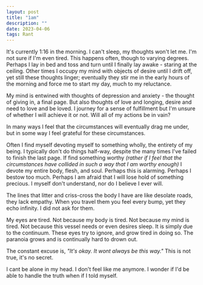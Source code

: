 ```yaml
---
layout: post
title: "1am"
description: ""
date: 2023-04-06
tags: Rant
---
```


It's currently 1:16 in the morning. I can't sleep, my thoughts won't let me. I'm not sure if I'm even tired. This happens often, though to varying degrees. Perhaps I lay in bed and toss and turn until I finally lay awake - staring at the ceiling. Other times I occupy my mind with objects of desire until I drift off, yet still these thoughts linger; eventually they stir me in the early hours of the morning and force me to start my day, much to my reluctance.

My mind is entwined with thoughts of depression and anxiety - the thought of giving in, a final page. But also thoughts of love and longing, desire and need to love and be loved. I journey for a sense of fulfillment but I'm unsure of whether I will achieve it or not. Will all of my actions be in vain? 

In many ways I feel that the circumstances will eventually drag me under, but in some way I feel grateful for these circumstances. 

Often I find myself devoting myself to something wholly, the entirety of my being. I typically don't do things half-way, despite the many times I've failed to finish the last page. If find something worthy  *(rather if I feel that the circumstances have collided in such a way that I am worthy enough)* I devote my entire body, flesh, and soul. Perhaps this is alarming. Perhaps I bestow too much. Perhaps I am afraid that I will lose hold of something precious. I myself don't understand, nor do I believe I ever will.

The lines that litter and criss-cross the body I have are like desolate roads, they lack empathy. When you travel them you feel every bump, yet they echo infinity. I did not ask for them. 

My eyes are tired. Not because my body is tired. Not because my mind is tired. Not because this vessel needs or even desires sleep. It is simply due to the continuum. These eyes try to ignore, and grow tired in doing so. The paranoia grows and is continually hard to drown out.

The constant excuse is, *"It's okay. It wont always be this way."*
This is not true, it's no secret.

I cant be alone in my head. I don't feel like me anymore. I wonder if I'd be able to handle the truth when if I told myself.
